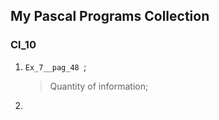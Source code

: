 ## My Pascal Programs Collection

### Cl_10

1. `Ex_7__pag_48 `; 

    > Quantity of information;

2. 

